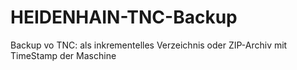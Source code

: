 # HEIDENHAIN-TNC-Backup
Backup vo TNC:  als inkrementelles Verzeichnis oder ZIP-Archiv mit TimeStamp der Maschine
